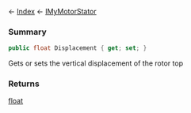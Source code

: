 ← [Index](Api-Index) ← [IMyMotorStator](Sandbox.ModAPI.Ingame.IMyMotorStator)

### Summary

```csharp
public float Displacement { get; set; }
```

Gets or sets the vertical displacement of the rotor top

### Returns

[float](https://docs.microsoft.com/en-us/dotnet/api/system.single?view=netframework-4.6)

